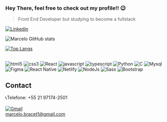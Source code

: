 ### Hey There, feel free to check out my profile!! 😉

> Front End Developer but studying to become a fullstack  

[![Linkedin](https://img.shields.io/badge/LinkedIn-0077B5?style=for-the-badge&logo=linkedin&logoColor=white)](https://www.linkedin.com/in/marcelo-bracet-b51938223/)

![Marcelo GitHub stats](https://github-readme-stats.vercel.app/api?username=MarceloBxD&hide=contribs,prs&show_icons=true&theme=merko&layout=pie)

[![Top Langs](https://github-readme-stats.vercel.app/api/top-langs/?username=MarceloBxD&layout=donut-vertical)](https://github.com/anuraghazra/github-readme-stats)

<div style="display: inline_block"></br>
    <img src="https://img.shields.io/badge/HTML5-E34F26?style=for-the-badge&logo=html5&logoColor=white" alt="html5"/>
    <img src="https://img.shields.io/badge/CSS3-1572B6?style=for-the-badge&logo=css3&logoColor=white" alt="css3"/>
    <img src="https://img.shields.io/badge/React-20232A?style=for-the-badge&logo=react&logoColor=61DAFB" alt="React"/>
    <img src="https://img.shields.io/badge/JavaScript-F7DF1E?style=for-the-badge&logo=javascript&logoColor=black" alt="javascript"/>
    <img src="https://img.shields.io/badge/TypeScript-007ACC?style=for-the-badge&logo=typescript&logoColor=white" alt="typescript"/>
    <img src="https://img.shields.io/badge/Python-14354C?style=for-the-badge&logo=python&logoColor=white" alt="Python"/>
    <img src="https://img.shields.io/badge/C-00599C?style=for-the-badge&logo=c&logoColor=white" alt="C"/>
    <img src="https://img.shields.io/badge/MySQL-005C84?style=for-the-badge&logo=mysql&logoColor=white" alt="Mysql"/>
    <img src="https://img.shields.io/badge/Figma-F24E1E?style=for-the-badge&logo=figma&logoColor=white" alt="Figma"/>
    <img src="https://img.shields.io/badge/React_Native-20232A?style=for-the-badge&logo=react&logoColor=61DAFB" alt="React Native"/>
    <img src="https://img.shields.io/badge/Netlify-00C7B7?style=for-the-badge&logo=netlify&logoColor=white" alt="Netlify"/>
    <img src="https://img.shields.io/badge/Node.js-43853D?style=for-the-badge&logo=node.js&logoColor=white" alt="NodeJs"/>
    <img src="https://img.shields.io/badge/Sass-CC6699?style=for-the-badge&logo=sass&logoColor=white" alt="Sass"/>
    <img src="https://img.shields.io/badge/Bootstrap-563D7C?style=for-the-badge&logo=bootstrap&logoColor=white" alt="Bootstrap"/>
</div>

## Contact
📞Telefone: +55 21 97174-2501
<br/>
<br/>
[![Gmail](https://img.shields.io/badge/Gmail-D14836?style=for-the-badge&logo=gmail&logoColor=white)](gmail.com) </br>marcelo.bracet1@gmail.com


